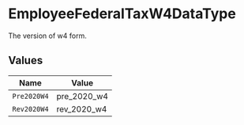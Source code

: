 # EmployeeFederalTaxW4DataType

The version of w4 form.


## Values

| Name        | Value       |
| ----------- | ----------- |
| `Pre2020W4` | pre_2020_w4 |
| `Rev2020W4` | rev_2020_w4 |